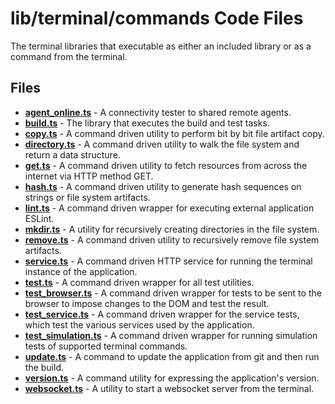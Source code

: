# lib/terminal/commands Code Files
The terminal libraries that executable as either an included library or as a command from the terminal.

## Files
<!-- Do not edit below this line.  Contents dynamically populated. -->

* **[agent_online.ts](agent_online.ts)**       - A connectivity tester to shared remote agents.
* **[build.ts](build.ts)**                     - The library that executes the build and test tasks.
* **[copy.ts](copy.ts)**                       - A command driven utility to perform bit by bit file artifact copy.
* **[directory.ts](directory.ts)**             - A command driven utility to walk the file system and return a data structure.
* **[get.ts](get.ts)**                         - A command driven utility to fetch resources from across the internet via HTTP method GET.
* **[hash.ts](hash.ts)**                       - A command driven utility to generate hash sequences on strings or file system artifacts.
* **[lint.ts](lint.ts)**                       - A command driven wrapper for executing external application ESLint.
* **[mkdir.ts](mkdir.ts)**                     - A utility for recursively creating directories in the file system.
* **[remove.ts](remove.ts)**                   - A command driven utility to recursively remove file system artifacts.
* **[service.ts](service.ts)**                 - A command driven HTTP service for running the terminal instance of the application.
* **[test.ts](test.ts)**                       - A command driven wrapper for all test utilities.
* **[test_browser.ts](test_browser.ts)**       - A command driven wrapper for tests to be sent to the browser to impose changes to the DOM and test the result.
* **[test_service.ts](test_service.ts)**       - A command driven wrapper for the service tests, which test the various services used by the application.
* **[test_simulation.ts](test_simulation.ts)** - A command driven wrapper for running simulation tests of supported terminal commands.
* **[update.ts](update.ts)**                   - A command to update the application from git and then run the build.
* **[version.ts](version.ts)**                 - A command utility for expressing the application's version.
* **[websocket.ts](websocket.ts)**             - A utility to start a websocket server from the terminal.